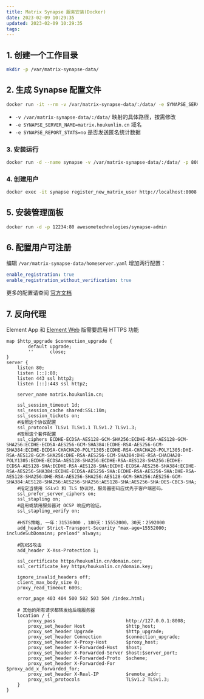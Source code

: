 ```yaml
---
title: Matrix Synapse 服务安装(Docker)
date: 2023-02-09 10:29:35
updated: 2023-02-09 10:29:35
tags:
---
```


## 1. 创建一个工作目录

```bash
mkdir -p /var/matrix-synapse-data/
```



## 2. 生成 Synapse 配置文件

```bash
docker run -it --rm -v /var/matrix-synapse-data/:/data/ -e SYNAPSE_SERVER_NAME=matrix.houkunlin.cn -e SYNAPSE_REPORT_STATS=no matrixdotorg/synapse:latest generate
```

- `-v /var/matrix-synapse-data/:/data/` 映射的具体路径，按需修改
- `-e SYNAPSE_SERVER_NAME=matrix.houkunlin.cn` 域名
- `-e SYNAPSE_REPORT_STATS=no` 是否发送匿名统计数据

### 3. 安装运行

```bash
docker run -d --name synapse -v /var/matrix-synapse-data/:/data/ -p 8008:8008 -p 8009:8009 -p 8448:8448 matrixdotorg/synapse:latest
```

### 4. 创建用户

```bash
docker exec -it synapse register_new_matrix_user http://localhost:8008 -c /data/homeserver.yaml -a -u 用户名 -p 密码
```

## 5. 安装管理面板

```bash
docker run -d -p 12234:80 awesometechnologies/synapse-admin
```

## 6. 配置用户可注册

编辑 `/var/matrix-synapse-data/homeserver.yaml` 增加两行配置：

```yaml
enable_registration: true
enable_registration_without_verification: true
```

更多的配置请查阅 [官方文档](https://matrix-org.github.io/synapse/latest/welcome_and_overview.html)

## 7. 反向代理

Element App 和 [Element Web](https://app.element.io/) 版需要启用 HTTPS 功能

```
map $http_upgrade $connection_upgrade {
        default upgrade;
        ''      close;
}
server {
    listen 80;
    listen [::]:80;
    listen 443 ssl http2;
    listen [::]:443 ssl http2;

    server_name matrix.houkunlin.cn;

    ssl_session_timeout 1d;
    ssl_session_cache shared:SSL:10m;
    ssl_session_tickets on;
    #按照这个协议配置
    ssl_protocols TLSv1 TLSv1.1 TLSv1.2 TLSv1.3;
    #按照这个套件配置
    ssl_ciphers ECDHE-ECDSA-AES128-GCM-SHA256:ECDHE-RSA-AES128-GCM-SHA256:ECDHE-ECDSA-AES256-GCM-SHA384:ECDHE-RSA-AES256-GCM-SHA384:ECDHE-ECDSA-CHACHA20-POLY1305:ECDHE-RSA-CHACHA20-POLY1305:DHE-RSA-AES128-GCM-SHA256:DHE-RSA-AES256-GCM-SHA384:DHE-RSA-CHACHA20-POLY1305:ECDHE-ECDSA-AES128-SHA256:ECDHE-RSA-AES128-SHA256:ECDHE-ECDSA-AES128-SHA:ECDHE-RSA-AES128-SHA:ECDHE-ECDSA-AES256-SHA384:ECDHE-RSA-AES256-SHA384:ECDHE-ECDSA-AES256-SHA:ECDHE-RSA-AES256-SHA:DHE-RSA-AES128-SHA256:DHE-RSA-AES256-SHA256:AES128-GCM-SHA256:AES256-GCM-SHA384:AES128-SHA256:AES256-SHA256:AES128-SHA:AES256-SHA:DES-CBC3-SHA;
    #指定当使用 SSLv3 和 TLS 协议时，服务器密码应优先于客户端密码。
    ssl_prefer_server_ciphers on;
    ssl_stapling on;
    #启用或禁用服务器对 OCSP 响应的验证。
    ssl_stapling_verify on;

    #HSTS策略, 一年：31536000 ，180天：15552000，30天：2592000
    add_header Strict-Transport-Security "max-age=15552000; includeSubDomains; preload" always;

    #防XSS攻击
    add_header X-Xss-Protection 1;

    ssl_certificate https/houkunlin.cn/domain.cer;
    ssl_certificate_key https/houkunlin.cn/domain.key;

    ignore_invalid_headers off;
    client_max_body_size 0;
    proxy_read_timeout 600s;

    error_page 403 404 500 502 503 504 /index.html;

    # 其他的所有请求都转发给后端服务器
    location / {
        proxy_pass                          http://127.0.0.1:8008;
        proxy_set_header Host               $http_host;
        proxy_set_header Upgrade            $http_upgrade;
        proxy_set_header Connection         $connection_upgrade;
        proxy_set_header X-Proxy-Host       $proxy_host;
        proxy_set_header X-Forwarded-Host   $host;
        proxy_set_header X-Forwarded-Server $host:$server_port;
        proxy_set_header X-Forwarded-Proto  $scheme;
        proxy_set_header X-Forwarded-For    $proxy_add_x_forwarded_for;
        proxy_set_header X-Real-IP          $remote_addr;
        proxy_ssl_protocols                 TLSv1.2 TLSv1.3;
    }
}

```

